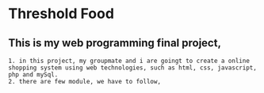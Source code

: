 # Threshold Food

## This is my web programming final project,
	1. in this project, my groupmate and i are goingt to create a online shopping system using web technologies, such as html, css, javascript, php and mySql.
	2. there are few module, we have to follow,